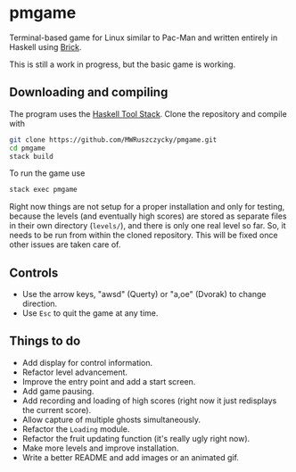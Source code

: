 # pmgame

Terminal-based game for Linux similar to Pac-Man and written entirely in Haskell using [Brick](https://hackage.haskell.org/package/brick).

This is still a work in progress, but the basic game is working.

## Downloading and compiling

The program uses the [Haskell Tool Stack](https://docs.haskellstack.org/en/stable/README/). Clone the repository and compile with
```sh
git clone https://github.com/MWRuszczycky/pmgame.git
cd pmgame
stack build
```
To run the game use
```sh
stack exec pmgame
```
Right now things are not setup for a proper installation and only for testing, because the levels (and eventually high scores) are stored as separate files in their own directory (`levels/`), and there is only one real level so far. So, it needs to be run from within the cloned repository. This will be fixed once other issues are taken care of.

## Controls

* Use the arrow keys, "awsd" (Querty) or "a,oe" (Dvorak) to change direction.
* Use `Esc` to quit the game at any time.

## Things to do

* Add display for control information.
* Refactor level advancement.
* Improve the entry point and add a start screen.
* Add game pausing.
* Add recording and loading of high scores (right now it just redisplays the current score).
* Allow capture of multiple ghosts simultaneously.
* Refactor the `Loading` module.
* Refactor the fruit updating function (it's really ugly right now).
* Make more levels and improve installation.
* Write a better README and add images or an animated gif.
